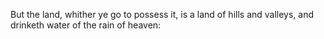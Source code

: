 But the land, whither ye go to possess it, is a land of hills and valleys, and drinketh water of the rain of heaven:
